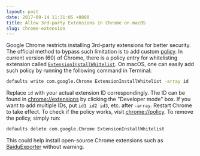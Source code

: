 ```yaml
---
layout: post
date: 2017-09-14 11:31:05 +0800
title: Allow 3rd-party Extensions in Chrome on macOS
slug: chrome-extension
---
```

Google Chrome restricts installing 3rd-party extensions for better security. The official method to bypass such limitation is to add custom [policy](https://www.chromium.org/administrators/policy-list-3). In current version (60) of Chrome, there is a policy entry for whitelisting extension called [`ExtensionInstallWhitelist`](https://www.chromium.org/administrators/policy-list-3#ExtensionInstallWhitelist). On macOS, one can easily add such policy by running the following command in Terminal:

```bash
defaults write com.google.Chrome ExtensionInstallWhitelist -array id
```

Replace `id` with your actual extension ID correspondingly.  The ID can be found in [chrome://extensions](chrome://extensions) by clicking the "Developer mode" box. If you want to add multiple IDs, put `id1 id2 id3`, etc. after `-array`. Restart Chrome to take effect. To check if the policy works, visit [chrome://policy](chrome://policy). To remove the policy, simply run:

```bash
defaults delete com.google.Chrome ExtensionInstallWhitelist
```

This could help install open-source Chrome extensions such as [BaiduExporter](https://github.com/acgotaku/BaiduExporter) without warning.